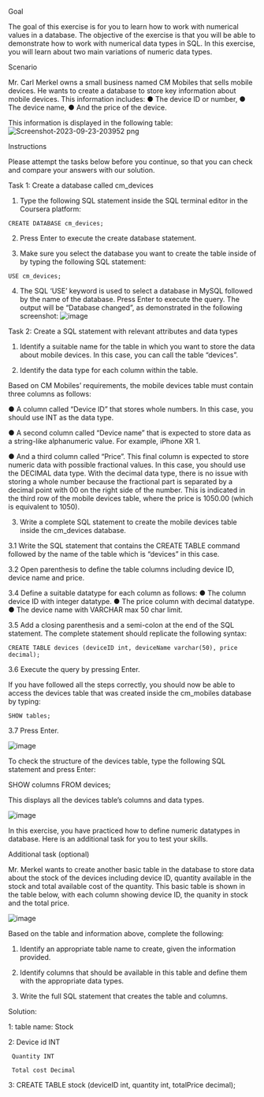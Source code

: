 Goal 

The goal of this exercise is for you to learn how to work with numerical values in a database. The objective of the exercise is that you will be able to demonstrate how to work with numerical data types in SQL. In this exercise, you will learn about two main variations of numeric data types. 

Scenario 

Mr. Carl Merkel owns a small business named CM Mobiles that sells mobile devices. He wants to create a database to store key information about mobile devices. This information includes: 
●	The device ID or number, 
●	The device name,
●	And the price of the device.

This information is displayed in the following table:
![Screenshot-2023-09-23-203952 png](https://github.com/janaom/Meta-Database-Engineer-Professional-Certificate/assets/83917694/1a1ef28c-d679-4b39-8142-0e30730adb91)


Instructions 

Please attempt the tasks below before you continue, so that you can check and compare your answers with our solution. 

Task 1: Create a database called cm_devices

1.	Type the following SQL statement inside the SQL terminal editor in the Coursera platform:
```
CREATE DATABASE cm_devices; 
```
2.	Press Enter to execute the create database statement. 

3.	Make sure you select the database you want to create the table inside of by typing the following SQL statement: 
```
USE cm_devices; 
```
4.	The SQL ‘USE’ keyword is used to select a database in MySQL followed by the name of the database. Press Enter to execute the query. The output will be “Database changed”, as demonstrated in the following screenshot:
   ![image](https://github.com/janaom/Meta-Database-Engineer-Professional-Certificate/assets/83917694/b8da5eb2-6963-4b40-adf8-8afdb03df498)


Task 2: Create a SQL statement with relevant attributes and data types 

1.	Identify a suitable name for the table in which you want to store the data about mobile devices. In this case, you can call the table “devices”.

2.	Identify the data type for each column within the table.

Based on CM Mobiles’ requirements, the mobile devices table must contain three columns as follows:

●	A column called “Device ID” that stores whole numbers. In this case, you should use INT as the data type.

●	A second column called “Device name” that is expected to store data as a string-like alphanumeric value. For example, iPhone XR 1.

●	And a third column called “Price”. This final column is expected to store numeric data with possible fractional values. In this case, you should use the DECIMAL data type. With the decimal data type, there is no issue with storing a whole number because the fractional part is separated by a decimal point with 00 on the right side of the number. This is indicated in the third row of the mobile devices table, where the price is 1050.00 (which is equivalent to 1050).

3.	Write a complete SQL statement to create the mobile devices table inside the cm_devices database.

3.1	Write the SQL statement that contains the CREATE TABLE command followed by the name of the table which is “devices” in this case.

3.2	Open parenthesis to define the table columns including device ID, device name and price.

3.4	Define a suitable datatype for each column as follows:
●	The column device ID with integer datatype.
●	The price column with decimal datatype.
●	The device name with VARCHAR max 50 char limit.

3.5	Add a closing parenthesis and a semi-colon at the end of the SQL statement. The complete statement should replicate the following syntax:
```
CREATE TABLE devices (deviceID int, deviceName varchar(50), price decimal);
```
3.6	Execute the query by pressing Enter.

If you have followed all the steps correctly, you should now be able to access the devices table that was created inside the cm_mobiles database by typing:
```
SHOW tables;
```
3.7	Press Enter. 

![image](https://github.com/janaom/Meta-Database-Engineer-Professional-Certificate/assets/83917694/2c48081a-aec1-4d6b-9944-08373b73aa4f)



To check the structure of the devices table, type the following SQL statement and press Enter:

SHOW columns FROM devices;

This displays all the devices table’s columns and data types.

![image](https://github.com/janaom/Meta-Database-Engineer-Professional-Certificate/assets/83917694/f55b7c9c-694b-4421-ad86-33a7d45021e5)



In this exercise, you have practiced how to define numeric datatypes in database. Here is an additional task for you to test your skills.

Additional task (optional)

Mr. Merkel wants to create another basic table in the database to store data about the stock of the devices including device ID, quantity available in the stock and total available cost of the quantity. This basic table is shown in the table below, with each column showing device ID, the quanity in stock and the total price. 

![image](https://github.com/janaom/Meta-Database-Engineer-Professional-Certificate/assets/83917694/e40555d0-fbc3-4560-8816-c59465e09c0b)



Based on the table and information above, complete the following:

1.	Identify an appropriate table name to create, given the information provided. 

2.	Identify columns that should be available in this table and define them with the appropriate data types.

3.	Write the full SQL statement that creates the table and columns.

Solution: 

1: table name: Stock 

2: Device id INT

     Quantity INT 

     Total cost Decimal

3: CREATE TABLE stock (deviceID int, quantity int, totalPrice decimal);
